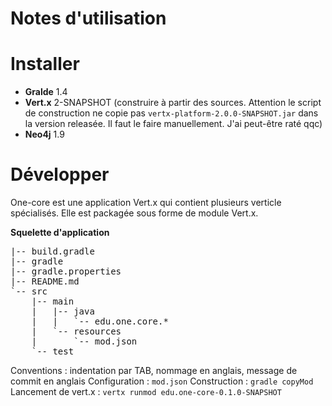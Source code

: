 Notes d'utilisation
====================

# Installer

* __Gralde__ 1.4
* __Vert.x__ 2-SNAPSHOT (construire à partir des sources. Attention le script de construction ne copie pas `vertx-platform-2.0.0-SNAPSHOT.jar` dans la version releasée. Il faut le faire manuellement. J'ai peut-être raté qqc)
* __Neo4j__ 1.9

# Développer

One-core est une application Vert.x qui contient plusieurs verticle spécialisés. Elle est packagée sous forme de module Vert.x. 

__Squelette d'application__

<pre>
|-- build.gradle
|-- gradle
|-- gradle.properties
|-- README.md
`-- src
    |-- main
    |   |-- java
    |   |   `-- edu.one.core.*
    |   `-- resources
    |       `-- mod.json
    `-- test
</pre>

Conventions : indentation par TAB, nommage en anglais, message de commit en anglais
Configuration : `mod.json`
Construction : `gradle copyMod`
Lancement de vert.x : `vertx runmod edu.one-core-0.1.0-SNAPSHOT`

